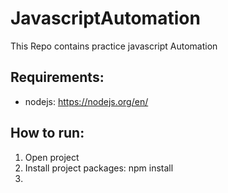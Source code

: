 # JavascriptAutomation
This Repo contains practice javascript Automation

## Requirements:
* nodejs: https://nodejs.org/en/

## How to run:
1. Open project
2. Install project packages: npm install
3.
